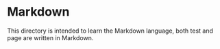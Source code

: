 # Markdown

This directory is intended to learn the Markdown language, both test and page are written in Markdown.
